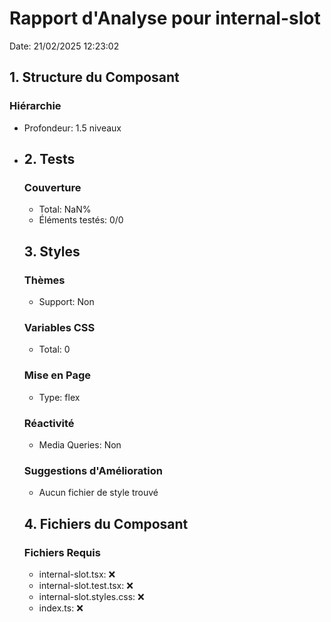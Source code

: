 # Rapport d'Analyse pour internal-slot

Date: 21/02/2025 12:23:02

## 1. Structure du Composant

### Hiérarchie

- Profondeur: 1.5 niveaux
- <object>

## 2. Tests

### Couverture

- Total: NaN%
- Éléments testés: 0/0

## 3. Styles

### Thèmes

- Support: Non

### Variables CSS

- Total: 0

### Mise en Page

- Type: flex

### Réactivité

- Media Queries: Non

### Suggestions d'Amélioration

- Aucun fichier de style trouvé

## 4. Fichiers du Composant

### Fichiers Requis

- internal-slot.tsx: ❌
- internal-slot.test.tsx: ❌
- internal-slot.styles.css: ❌
- index.ts: ❌
